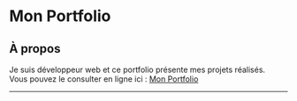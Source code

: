 # Mon Portfolio

## À propos

Je suis développeur web et ce portfolio présente mes projets réalisés.  
Vous pouvez le consulter en ligne ici : [Mon Portfolio](https://eliaslvr.github.io/portfolio/)

---
